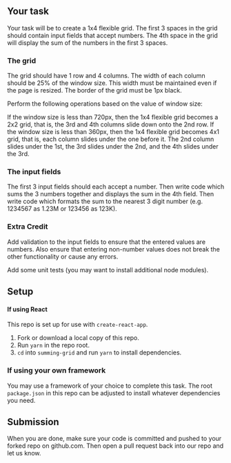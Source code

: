 ## Your task
Your task will be to create a 1x4 flexible grid. The first 3 spaces in the grid should contain input fields that accept numbers. The 4th space in the grid will display the sum of the numbers in the first 3 spaces.


### The grid

The grid should have 1 row and 4 columns. The width of each column should be 25% of the window size. This width must be maintained even if the page is resized. The border of the grid must be 1px black.

Perform the following operations based on the value of window size:

If the window size is less than 720px, then the 1x4 flexible grid becomes a 2x2 grid, that is, the 3rd and 4th columns slide down onto the 2nd row.
If the window size is less than 360px, then the 1x4 flexible grid becomes 4x1 grid, that is, each column slides under the one before it. The 2nd column slides under the 1st, the 3rd slides under the 2nd, and the 4th slides under the 3rd.

### The input fields

The first 3 input fields should each accept a number. Then write code which sums the 3 numbers together and displays the sum in the 4th field. Then write code which formats the sum to the nearest 3 digit number (e.g. 1234567 as 1.23M or 123456 as 123K).

### Extra Credit

Add validation to the input fields to ensure that the entered values are numbers. Also ensure that entering non-number values does not break the other functionality or cause any errors.

Add some unit tests (you may want to install additional node modules).

## Setup

#### If using React
This repo is set up for use with `create-react-app`.

1. Fork or download a local copy of this repo.
2. Run `yarn` in the repo root.
3. `cd` into `summing-grid` and run `yarn` to install dependencies.

### If using your own framework
You may use a framework of your choice to complete this task.
The root `package.json` in this repo can be adjusted to install whatever dependencies you need.

## Submission

When you are done, make sure your code is committed and pushed to your forked repo on github.com. Then open a pull request back into our repo and let us know.

